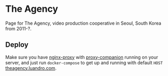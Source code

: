 # The Agency

Page for The Agency, video production cooperative in Seoul, South Korea from 2011-?.

## Deploy

Make sure you have [nginx-proxy](https://github.com/jwilder/nginx-proxy) with [proxy-companion](https://github.com/JrCs/docker-letsencrypt-nginx-proxy-companion) running on your server, and just run `docker-compose` to get up and running with default `HOST` [theagency.luandro.com](https://theagency.luandro.com).